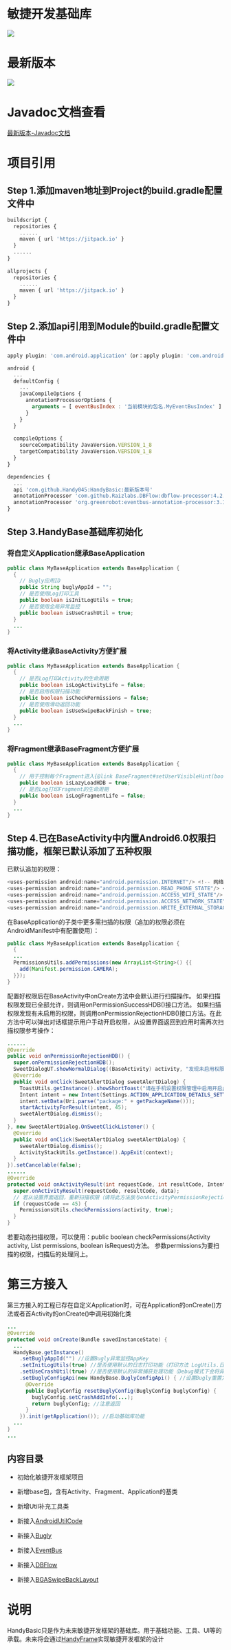 <h1>敏捷开发基础库</h1>

![](HandyBasic.png)

# 最新版本

   [![](https://jitpack.io/v/Handy045/HandyBasic.svg)](https://jitpack.io/#Handy045/HandyBasic)

# Javadoc文档查看

[最新版本-Javadoc文档](https://javadoc.jitpack.io/com/github/Handy045/HandyBasic/latest/javadoc/)

# 项目引用

## Step 1.添加maven地址到Project的build.gradle配置文件中

```javascript
buildscript {
  repositories {
    ......
    maven { url 'https://jitpack.io' }
  }
  ......
}
    
allprojects {
  repositories {
    ......
    maven { url 'https://jitpack.io' }
  }
}
```
## Step 2.添加api引用到Module的build.gradle配置文件中

```javascript
apply plugin: 'com.android.application'（or：apply plugin: 'com.android.library'）

android {
  ...
  defaultConfig {
    ...
    javaCompileOptions {
      annotationProcessorOptions {
        arguments = [ eventBusIndex : '当前模块的包名.MyEventBusIndex' ]
      }
    }
  }
      
  compileOptions {
    sourceCompatibility JavaVersion.VERSION_1_8
    targetCompatibility JavaVersion.VERSION_1_8
  }
}

dependencies {
  ...
  api 'com.github.Handy045:HandyBasic:最新版本号'
  annotationProcessor 'com.github.Raizlabs.DBFlow:dbflow-processor:4.2.4'
  annotationProcessor 'org.greenrobot:eventbus-annotation-processor:3.1.1'
}
```

## Step 3.HandyBase基础库初始化

### 将自定义Application继承BaseApplication

```java
public class MyBaseApplication extends BaseApplication {
  {
    // Bugly应用ID
    public String buglyAppId = "";
    // 是否使用Log打印工具
    public boolean isInitLogUtils = true;
    // 是否使用全局异常监控
    public boolean isUseCrashUtil = true;
  }
  ...
}
```

### 将Activity继承BaseActivity方便扩展

```java
public class MyBaseApplication extends BaseApplication {
  {
    // 是否Log打印Activity的生命周期
    public boolean isLogActivityLife = false;
    // 是否启用权限扫描功能
    public boolean isCheckPermissions = false;
    // 是否使用滑动返回功能
    public boolean isUseSwipeBackFinish = true;
  }
  ...
}
```

### 将Fragment继承BaseFragment方便扩展

```java
public class MyBaseApplication extends BaseApplication {
  {
    // 用于控制每个Fragment进入{@link BaseFragment#setUserVisibleHint(boolean)} 时，是否重新执行onRequest()方法
    public boolean isLazyLoadHDB = true;
    // 是否Log打印Fragment的生命周期
    public boolean isLogFragmentLife = false;
  }
  ...
}
```

## Step 4.已在BaseActivity中内置Android6.0权限扫描功能，框架已默认添加了五种权限

  已默认追加的权限：

```javascript
<uses-permission android:name="android.permission.INTERNET"/> <!-- 网络通信-->
<uses-permission android:name="android.permission.READ_PHONE_STATE"/> <!-- 获取设备信息 -->
<uses-permission android:name="android.permission.ACCESS_WIFI_STATE"/>  <!-- 获取WIFI状态 -->
<uses-permission android:name="android.permission.ACCESS_NETWORK_STATE"/> <!-- 获取网络状态-->
<uses-permission android:name="android.permission.WRITE_EXTERNAL_STORAGE"/> <!-- 手机存储读写 -->
```

  在BaseApplication的子类中更多需扫描的权限（追加的权限必须在AndroidManifest中有配置使用）：

```java
public class MyBaseApplication extends BaseApplication {
  {
  ...
  PermissionsUtils.addPermissions(new ArrayList<String>() {{
    add(Manifest.permission.CAMERA);
  }});
}
```

  配置好权限后在BaseActivity中onCreate方法中会默认进行扫描操作。
​  如果扫描权限发现已全部允许，则调用onPermissionSuccessHDB()接口方法。
​  如果扫描权限发现有未启用的权限，则调用onPermissionRejectionHDB()接口方法。在此方法中可以弹出对话框提示用户手动开启权限，从设置界面返回到应用时需再次扫描权限
​  参考操作：

```java
......
@Override
public void onPermissionRejectionHDB() {
  super.onPermissionRejectionHDB();
  SweetDialogUT.showNormalDialog((BaseActivity) activity, "发现未启用权限", "为保障应用正常使用，请开启应用权限", "开启", "退出", new SweetAlertDialog.OnSweetClickListener()
  @Override
  public void onClick(SweetAlertDialog sweetAlertDialog) {
    ToastUtils.getInstance().showShortToast("请在手机设置权限管理中启用开启此应用系统权限");
    Intent intent = new Intent(Settings.ACTION_APPLICATION_DETAILS_SETTINGS);
    intent.setData(Uri.parse("package:" + getPackageName()));
    startActivityForResult(intent, 45);
    sweetAlertDialog.dismiss();
  }
}, new SweetAlertDialog.OnSweetClickListener() {
  @Override
  public void onClick(SweetAlertDialog sweetAlertDialog) {
    sweetAlertDialog.dismiss();
    ActivityStackUtils.getInstance().AppExit(context);
  }
}).setCancelable(false);
......
@Override
protected void onActivityResult(int requestCode, int resultCode, Intent data) {
  super.onActivityResult(requestCode, resultCode, data);
  // 若从设置界面返回，重新扫描权限（请将此方法放与onActivityPermissionRejection()同级）  
  if (requestCode == 45) {
    PermissionsUtils.checkPermissions(activity, true);
  }
}
```

  若要动态扫描权限，可以使用：public boolean checkPermissions(Activity activity, List<String> permissions, boolean isRequest)方法。
​  参数permissions为要扫描的权限，扫描后的处理同上。

# 第三方接入

  第三方接入的工程已存在自定义Application时，可在Application的onCreate()方法或者首Activity的onCreate()中调用初始化类

```java
...
@Override
protected void onCreate(Bundle savedInstanceState) {
  ...
  HandyBase.getInstance()
    .setBuglyAppId("") //设置Bugly异常监控AppKey
    .setInitLogUtils(true) //是否使用默认的日志打印功能（打印方法 LogUtils.日志级别）
    .setUseCrashUtil(true) //是否使用默认的异常捕获处理功能（Debug模式下会将异常日志记录在手机存储中）
    .setBuglyConfigApi(new HandyBase.BuglyConfigApi() { //设置Bugly重置方法。可以通过此方法自定义Bugly配置
      @Override
      public BuglyConfig resetBuglyConfig(BuglyConfig buglyConfig) {
        buglyConfig.setCrashAddInfo(...);
        return buglyConfig; //注意返回
      }
    }).init(getApplication()); //启动基础库功能
  ...
}
...
```

##  内容目录

* 初始化敏捷开发框架项目
* 新增base包，含有Activity、Fragment、Application的基类
* 新增Util补充工具类

* 新接入[AndroidUtilCode](https://github.com/Blankj/AndroidUtilCode)
* 新接入[Bugly](https://bugly.qq.com/docs/user-guide/instruction-manual-android/?v=20180709165613)
* 新接入[EventBus](https://github.com/greenrobot/EventBus)
* 新接入[DBFlow](https://github.com/agrosner/DBFlow)
* 新接入[BGASwipeBackLayout](https://github.com/bingoogolapple/BGASwipeBackLayout-Android)

# 说明
  HandyBasic只是作为未来敏捷开发框架的基础库。用于基础功能、工具、UI等的承载。未来将会通过[HandyFrame](https://github.com/Handy045/HandyFrame)实现敏捷开发框架的设计
